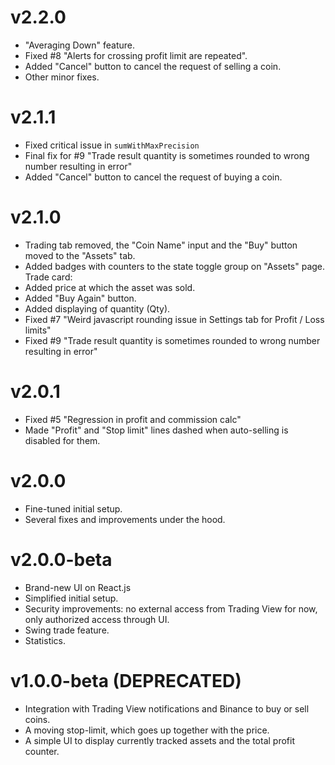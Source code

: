 # v2.2.0

* "Averaging Down" feature.
* Fixed #8 "Alerts for crossing profit limit are repeated".
* Added "Cancel" button to cancel the request of selling a coin.
* Other minor fixes.

# v2.1.1

* Fixed critical issue in `sumWithMaxPrecision`
* Final fix for  #9 "Trade result quantity is sometimes rounded to wrong number resulting in error"
* Added "Cancel" button to cancel the request of buying a coin.

# v2.1.0

* Trading tab removed, the "Coin Name" input and the "Buy" button moved to the "Assets" tab.
* Added badges with counters to the state toggle group on "Assets" page. Trade card:
* Added price at which the asset was sold.
* Added "Buy Again" button.
* Added displaying of quantity (Qty).
* Fixed #7 "Weird javascript rounding issue in Settings tab for Profit / Loss limits"
* Fixed #9 "Trade result quantity is sometimes rounded to wrong number resulting in error"

# v2.0.1

* Fixed #5 "Regression in profit and commission calc"
* Made "Profit" and "Stop limit" lines dashed when auto-selling is disabled for them.

# v2.0.0

* Fine-tuned initial setup.
* Several fixes and improvements under the hood.

# v2.0.0-beta

* Brand-new UI on React.js
* Simplified initial setup.
* Security improvements: no external access from Trading View for now, only authorized access through UI.
* Swing trade feature.
* Statistics.

# v1.0.0-beta (DEPRECATED)

* Integration with Trading View notifications and Binance to buy or sell coins.
* A moving stop-limit, which goes up together with the price.
* A simple UI to display currently tracked assets and the total profit counter.
